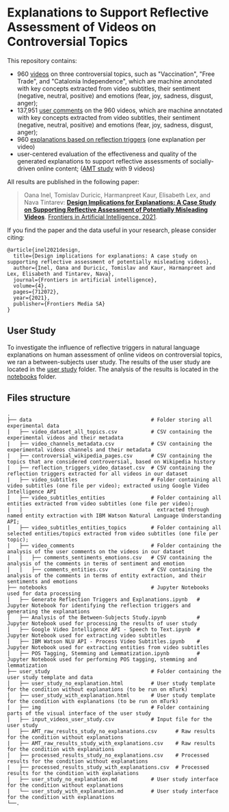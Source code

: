 # Explanations to Support Reflective Assessment of Videos on Controversial Topics

This repository contains:
 * 960 [videos](https://github.com/oana-inel/Explanations-ReflectionTriggers-Videos/blob/main/data/video_dataset_all_topics.csv) on three controversial topics, such as "Vaccination", "Free Trade", and "Catalonia Independence", which are machine annotated with key concepts extracted from video subtitles, their sentiment (negative, neutral, positive) and emotions (fear, joy, sadness, disgust, anger);
 * 137,951 [user comments](https://github.com/oana-inel/Explanations-ReflectionTriggers-Videos/blob/main/data/video_comments) on the 960 videos, which are machine annotated with key concepts extracted from video subtitles, their sentiment (negative, neutral, positive) and emotions (fear, joy, sadness, disgust, anger);
 * 960 [explanations based on reflection triggers](https://github.com/oana-inel/Explanations-ReflectionTriggers-Videos/blob/main/data/reflection_triggers_video_dataset.csv) (one explanation per video)
 * user-centered evaluation of the effectiveness and quality of the generated explanations to support reflective assessments of socially-driven online content; ([AMT study](https://github.com/oana-inel/Explanations-ReflectionTriggers-Videos/blob/main/user_study/) with 9 videos)

All results are published in the following paper:

> Oana Inel, Tomislav Duricic, Harmanpreet Kaur, Elisabeth Lex, and Nava Tintarev: **[Design Implications for Explanations: A Case Study on Supporting Reflective Assessment of Potentially Misleading Videos](https://www.frontiersin.org/articles/10.3389/frai.2021.712072/full)**. [Frontiers in Artificial Intelligence, 2021](https://www.frontiersin.org/journals/artificial-intelligence).


If you find the paper and the data useful in your research, please consider citing:

```
@article{inel2021design,
  title={Design implications for explanations: A case study on supporting reflective assessment of potentially misleading videos},
  author={Inel, Oana and Duricic, Tomislav and Kaur, Harmanpreet and Lex, Elisabeth and Tintarev, Nava},
  journal={Frontiers in artificial intelligence},
  volume={4},
  pages={712072},
  year={2021},
  publisher={Frontiers Media SA}
}
```

## User Study

To investigate the influence of reflective triggers in natural language explanations on human assessment of online videos on controversial topics, we ran a between-subjects user study. The results of the user study are located in the [user study](https://github.com/oana-inel/Explanations-ReflectionTriggers-Videos/blob/main/user_study/) folder. The analysis of the results is located in the [notebooks](https://github.com/oana-inel/Explanations-ReflectionTriggers-Videos/blob/main/notebooks/Analysis%20of%20the%20Between-Subjects%20Study.ipynb) folder.

## Files structure

    .
    ├── data                                       # Folder storing all experimental data
    |   ├── video_dataset_all_topics.csv           # CSV containing the experimental videos and their metadata
    |   ├── video_channels_metadata.csv            # CSV containing the experimental videos channels and their metadata
    |   ├── controversial_wikipedia_pages.csv      # CSV containing the topics that are considered controversial, based on Wikipedia history 
    |   ├── reflection_triggers_video_dataset.csv  # CSV containing the reflection triggers extracted for all videos in our dataset
    |   ├── video_subtitles                        # Folder containing all video subtitles (one file per video); extracted using Google Video Intelligence API
    |   ├── video_subtitles_entities               # Folder containing all entities extracted from video subtitles (one file per video); 
    |   |                                            extracted through named entity extraction with IBM Watson Natural Language Understanding API;
    |   ├── video_subtitles_entities_topics        # Folder containing all selected entities/topics extracted from video subtitles (one file per topic); 
    |   ├── video_comments                         # Folder containing the analysis of the user comments on the videos in our dataset  
    |   |   ├── comments_sentiments_emotions.csv   # CSV containing the analysis of the comments in terms of sentiment and emotion
    │   |   ├── comments_entities.csv              # CSV containing the analysis of the comments in terms of entity extraction, and their sentiments and emotions                      
    ├── notebooks                                  # Jupyter Notebooks used for data processing
    │   ├── Generate Reflection Triggers and Explanations.ipynb   # Jupyter Notebook for identifying the reflection triggers and generating the explanations 
    │   ├── Analysis of the Between-Subjects Study.ipynb          # Jupyter Notebook used for processing the results of user study
    │   ├── Google Video Intelligence API - Speech to Text.ipynb  # Jupyter Notebook used for extracting video subtitles
    │   ├── IBM Watson NLU API - Process Video Subtitles.ipynb    # Jupyter Notebook used for extracting entities from video subtitles
    │   ├── POS Tagging, Stemming and Lemmatization.ipynb         # Jupyter Notebook used for performing POS tagging, stemming and lemmatization
    ├── user_study                                 # Folder containing the user study template and data
    │   ├── user_study_no_explanation.html         # User study template for the condition without explanations (to be run on mTurk)
    │   ├── user_study_with_explanation.html       # User study template for the condition with explanations (to be run on mTurk)
    |   ├── img                                    # Folder containing parts of the visual interface of the user study
    │   ├── input_videos_user_study.csv            # Input file for the user study
    │   ├── AMT_raw_results_study_no_explanations.csv      # Raw results for the condition without explanations
    |   ├── AMT_raw_results_study_with_explanations.csv    # Raw results for the condition with explanations
    │   ├── processed_results_study_no_explanations.csv    # Processed results for the condition without explanations
    |   ├── processed_results_study_with_explanations.csv  # Processed results for the condition with explanations
    │   ├── user_study_no_explanation.md           # User study interface for the condition without explanations
    |   └── user_study_with_explanation.md         # User study interface for the condition with explanations
    └──.
